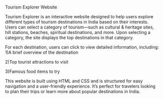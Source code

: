 Tourism Explorer Website


Tourism Explorer is an interactive website designed to help users explore different types of tourism destinations in India based on their interests. Users can select a category of tourism—such as cultural & heritage sites, hill stations, beaches, spiritual destinations, and more. Upon selecting a category, the site displays the top destinations in that category.

For each destination, users can click to view detailed information, including:
1)A brief overview of the destination

2)Top tourist attractions to visit

3)Famous food items to try

This website is built using HTML and CSS and is structured for easy navigation and a user-friendly experience.
It’s perfect for travelers looking to plan their trips or learn more about popular destinations in India.
